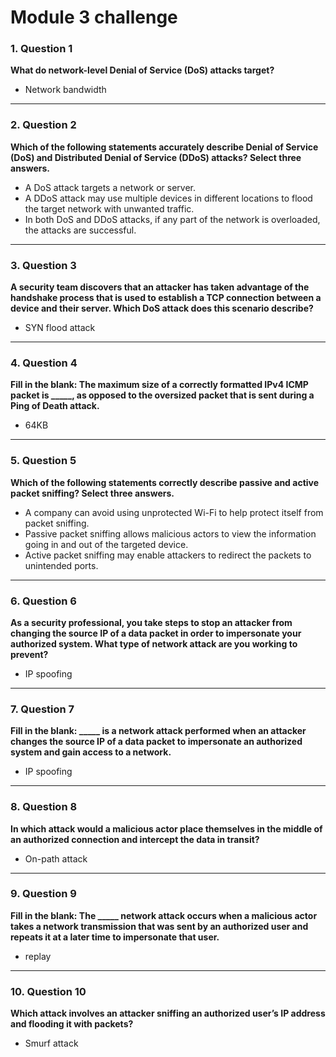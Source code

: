 # Module 3 challenge

### 1. Question 1  
**What do network-level Denial of Service (DoS) attacks target?**  
- Network bandwidth  

---

### 2. Question 2  
**Which of the following statements accurately describe Denial of Service (DoS) and Distributed Denial of Service (DDoS) attacks? Select three answers.**  
- A DoS attack targets a network or server.  
- A DDoS attack may use multiple devices in different locations to flood the target network with unwanted traffic.  
- In both DoS and DDoS attacks, if any part of the network is overloaded, the attacks are successful.  

---

### 3. Question 3  
**A security team discovers that an attacker has taken advantage of the handshake process that is used to establish a TCP connection between a device and their server. Which DoS attack does this scenario describe?**  
- SYN flood attack  

---

### 4. Question 4  
**Fill in the blank: The maximum size of a correctly formatted IPv4 ICMP packet is _____, as opposed to the oversized packet that is sent during a Ping of Death attack.**  
- 64KB  

---

### 5. Question 5  
**Which of the following statements correctly describe passive and active packet sniffing? Select three answers.**  
- A company can avoid using unprotected Wi-Fi to help protect itself from packet sniffing.  
- Passive packet sniffing allows malicious actors to view the information going in and out of the targeted device.  
- Active packet sniffing may enable attackers to redirect the packets to unintended ports.  

---

### 6. Question 6  
**As a security professional, you take steps to stop an attacker from changing the source IP of a data packet in order to impersonate your authorized system. What type of network attack are you working to prevent?**  
- IP spoofing  

---

### 7. Question 7  
**Fill in the blank: _____ is a network attack performed when an attacker changes the source IP of a data packet to impersonate an authorized system and gain access to a network.**  
- IP spoofing  

---

### 8. Question 8  
**In which attack would a malicious actor place themselves in the middle of an authorized connection and intercept the data in transit?**  
- On-path attack  

---

### 9. Question 9  
**Fill in the blank: The _____ network attack occurs when a malicious actor takes a network transmission that was sent by an authorized user and repeats it at a later time to impersonate that user.**  
- replay  

---

### 10. Question 10  
**Which attack involves an attacker sniffing an authorized user’s IP address and flooding it with packets?**  
- Smurf attack  
